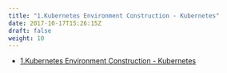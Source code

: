 ```yaml
---
title: "1.Kubernetes Environment Construction - Kubernetes"
date: 2017-10-17T15:26:15Z
draft: false
weight: 10
---
```


* [1.Kubernetes Environment Construction - Kubernetes](https://qiita.com/cyberblack28/private/bac211f4b9d12789a9c2)